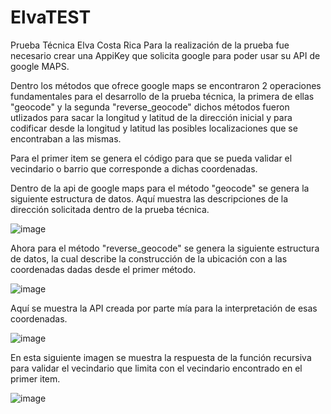 # ElvaTEST
Prueba Técnica Elva Costa Rica
Para la realización de la prueba fue necesario crear una AppiKey que solicita google para poder usar su API de google MAPS.

Dentro los métodos que ofrece google maps se encontraron 2 operaciones fundamentales para el desarrollo de la prueba técnica, la primera de ellas "geocode" y la segunda "reverse_geocode" 
dichos métodos fueron utlizados para sacar la longitud y latitud de la dirección inicial y para codificar desde la longitud y latitud las posibles localizaciones que se encontraban a las mismas.

Para el primer item se genera el código para que se pueda validar el vecindario o barrio que corresponde a dichas coordenadas.

Dentro de la api de google maps para el método "geocode" se genera la siguiente estructura de datos. 
Aquí muestra las descripciones de la dirección solicitada dentro de la prueba técnica.

![image](https://github.com/ssolanoP/ElvaTEST/assets/140436208/0cf3ff2c-caff-49d4-b0f0-0b5589c99bce)


Ahora para el método "reverse_geocode" se genera la siguiente estructura de datos, la cual describe la construcción de la ubicación con a las coordenadas dadas desde el primer método.

![image](https://github.com/ssolanoP/ElvaTEST/assets/140436208/7b74cb0a-e88a-4af7-9f30-ac9d0689c7e9)


Aquí se muestra la API creada por parte mía para la interpretación de esas coordenadas.

![image](https://github.com/ssolanoP/ElvaTEST/assets/140436208/f6447bae-222e-4eab-a994-efd253281231)


En esta siguiente imagen se muestra la respuesta de la función recursiva para validar el vecindario que limita con el vecindario encontrado en el primer item.

![image](https://github.com/ssolanoP/ElvaTEST/assets/140436208/cccec416-25d0-4117-9fb1-b2efa2a85dd8)



